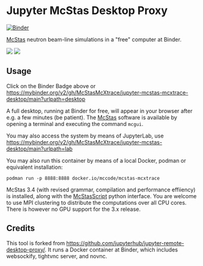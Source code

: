 # Jupyter McStas Desktop Proxy

[![Binder](https://mybinder.org/badge_logo.svg)](https://mybinder.org/v2/gh/McStasMcXtrace/jupyter-mcstas-mcxtrace-desktop/main?urlpath=desktop)

[McStas](http://mcstas.org/) neutron beam-line simulations in a "free" computer at Binder.

<img src="http://mcstas.org/logo-left.png"> <img src="https://mybinder.org/static/logo.svg?v=fe52c40adc69454ba7536393f76ebd715e5fb75f5feafe16a27c47483eabf3311c14ed9fda905c49915d6dbf369ae68fb855a40dd05489a7b9542a9ee532e92b">

## Usage

Click on the Binder Badge above or https://mybinder.org/v2/gh/McStasMcXtrace/jupyter-mcstas-mcxtrace-desktop/main?urlpath=desktop

A full desktop, running at Binder for free, will appear in your browser after e.g. a few minutes (be patient).
The [McStas](http://mcstas.org/) software is available by opening a terminal and executing the command ```mcgui```.

You may also access the system by means of JupyterLab, use https://mybinder.org/v2/gh/McStasMcXtrace/jupyter-mcstas-desktop/main?urlpath=lab 

You may also run this container by means of a local Docker, podman or equivalent installation:

```podman run -p 8888:8888 docker.io/mccode/mcstas-mcxtrace```

McStas 3.4 (with revised grammar, compilation and performance effiiency) is installed, along with the [McStasScript](https://github.com/PaNOSC-ViNYL/McStasScript) python interface. You are welcome to use MPI clustering to distribute the computations over all CPU cores. There is however no GPU support for the 3.x release.

## Credits

This tool is forked from https://github.com/jupyterhub/jupyter-remote-desktop-proxy/.
It runs a Docker container at Binder, which includes websockify, tightvnc server, and novnc.
